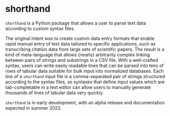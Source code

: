 # shorthand
`shorthand` is a Python package that allows a user to parse text data according to custom syntax files.

The original intent was to create custom data entry formats that enable rapid manual entry of text data tailored to specific applications, such as transcribing citation data from large sets of scientific papers. The result is a kind of meta-language that allows (nearly) arbitrarily complex linking between pairs of strings and substrings in a CSV file. With a well-crafted syntax, users can write easily readable lines that can be parsed into tens of rows of tabular data suitable for bulk input into normalized databases. Each line of a `shorthand` input file is a comma-separated pair of strings structured according to the syntax files, so syntaxes that define input values which are tab-completable in a text editor can allow users to manually generate thousands of lines of tabular data very quickly.

`shorthand` is in early development, with an alpha release and documentation expected in summer 2022.
